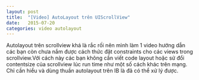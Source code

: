 ```yaml
---
layout: post
title:  "[Video] AutoLayout trên UIScrollView"
date:   2015-07-20
categories: video autolayout
---
```

Autolayout trên scrollview khá là rắc rối nên mình làm 1 video hướng dẫn các bạn còn chưa nắm được cách thức đặt constraints cho các views trong scrollview.Với cách này các bạn không cần viết code layout hoặc sử đổi contentsize của scrollview lúc run time như một số cách khác trên mạng. Chỉ cần hiểu và dùng thuần autolayout trên IB là đã có thể xử lý được.  
<div class="youtube" id="RPyWeqAVna0"></div>
